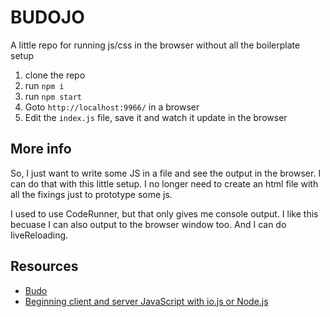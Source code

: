 # BUDOJO

A little repo for running js/css in the browser without all the boilerplate setup

1. clone the repo
1. run `npm i`
1. run `npm start`
1. Goto `http://localhost:9966/` in a browser
1. Edit the `index.js` file, save it and watch it update in the browser


## More info
So, I just want to write some JS in a file and see the output in the browser. I can do that with this little setup. I no longer need to create an html file with all the fixings just to prototype some js.

I used to use CodeRunner, but that only gives me console output. I like this becuase I can also output to the browser window too. And I can do liveReloading.

## Resources
- [Budo](https://www.npmjs.com/package/budo)
- [Beginning client and server JavaScript with io.js or Node.js](https://www.youtube.com/watch?v=Ads1A7pn2LI)
